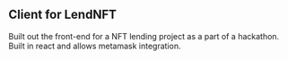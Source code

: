 
## Client for LendNFT

Built out the front-end for a NFT lending project as a part of a hackathon. Built in react and allows metamask integration.

